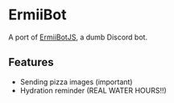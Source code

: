 # ErmiiBot

A port of [ErmiiBotJS](https://github.com/Ermelber/ErmiiBotJS), a dumb Discord bot.

## Features
- Sending pizza images (important)
- Hydration reminder (REAL WATER HOURS!!)